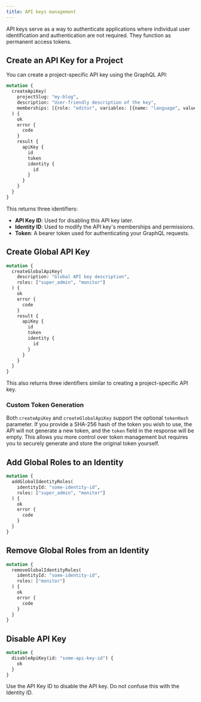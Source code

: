 ```yaml
---
title: API keys management
---
```


API keys serve as a way to authenticate applications where individual user identification and authentication are not required. They function as permanent access tokens.

## Create an API Key for a Project

You can create a project-specific API key using the GraphQL API:

```graphql
mutation {
  createApiKey(
    projectSlug: "my-blog",
    description: "User-friendly description of the key",
    memberships: [{role: "editor", variables: [{name: "language", values: ["cs"]}]}]
  ) {
    ok
    error {
      code
    }
    result {
      apiKey {
        id
        token
        identity {
          id
        }
      }
    }
  }
}
```

This returns three identifiers:

- **API Key ID**: Used for disabling this API key later.
- **Identity ID**: Used to modify the API key's memberships and permissions.
- **Token**: A bearer token used for authenticating your GraphQL requests.


## Create Global API Key

```graphql
mutation {
  createGlobalApiKey(
    description: "Global API key description",
    roles: ["super_admin", "monitor"]
  ) {
    ok
    error {
      code
    }
    result {
      apiKey {
        id
        token
        identity {
          id
        }
      }
    }
  }
}
```

This also returns three identifiers similar to creating a project-specific API key.

### Custom Token Generation

Both `createApiKey` and `createGlobalApiKey` support the optional `tokenHash` parameter. If you provide a SHA-256 hash of the token you wish to use, the API will not generate a new token, and the `token` field in the response will be empty. This allows you more control over token management but requires you to securely generate and store the original token yourself.

## Add Global Roles to an Identity

```graphql
mutation {
  addGlobalIdentityRoles(
    identityId: "some-identity-id",
    roles: ["super_admin", "monitor"]
  ) {
    ok
    error {
      code
    }
  }
}
```

## Remove Global Roles from an Identity

```graphql
mutation {
  removeGlobalIdentityRoles(
    identityId: "some-identity-id",
    roles: ["monitor"]
  ) {
    ok
    error {
      code
    }
  }
}
```



## Disable API Key

```graphql
mutation {
  disableApiKey(id: "some-api-key-id") {
    ok
  }
}
```

Use the API Key ID to disable the API key. Do not confuse this with the Identity ID.
